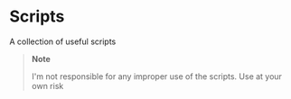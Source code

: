 # Scripts
A collection of useful scripts

> **Note**
> 
> I'm not responsible for any improper use of the scripts. Use at your own risk
